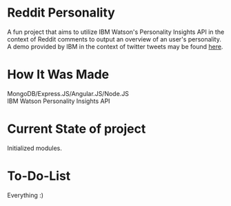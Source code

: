 # Reddit Personality

A fun project that aims to utilize IBM Watson's Personality Insights API in the context of Reddit comments to output an overview of an user's personality. A demo provided by IBM in the context of twitter tweets may be found [here](http://www.personality-insights-livedemo.mybluemix.net).

# How It Was Made

MongoDB/Express.JS/Angular.JS/Node.JS  
IBM Watson Personality Insights API  

# Current State of project

Initialized modules.

# To-Do-List  

Everything :)  
